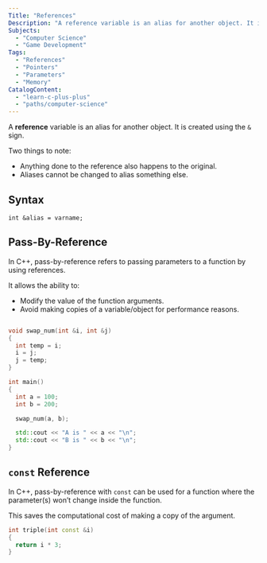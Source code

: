 ```yaml
---
Title: "References"
Description: "A reference variable is an alias for another object. It is created using the & sign. Two things to note: Anything done to the reference also happens to the original and aliases cannot be changed to alias something else."
Subjects:
  - "Computer Science"
  - "Game Development"
Tags:
  - "References"
  - "Pointers"
  - "Parameters"
  - "Memory"
CatalogContent:
  - "learn-c-plus-plus"
  - "paths/computer-science"
---
```


A **reference** variable is an alias for another object. It is created using the `&` sign.

Two things to note:

- Anything done to the reference also happens to the original.
- Aliases cannot be changed to alias something else.

## Syntax

```pseudo
int &alias = varname;
```

## Pass-By-Reference

In C++, pass-by-reference refers to passing parameters to a function by using references.

It allows the ability to:

- Modify the value of the function arguments.
- Avoid making copies of a variable/object for performance reasons.

```cpp

void swap_num(int &i, int &j)
{
  int temp = i;
  i = j;
  j = temp;
}

int main()
{
  int a = 100;
  int b = 200;

  swap_num(a, b);

  std::cout << "A is " << a << "\n";
  std::cout << "B is " << b << "\n";
}
```

## `const` Reference

In C++, pass-by-reference with `const` can be used for a function where the parameter(s) won’t change inside the function.

This saves the computational cost of making a copy of the argument.

```cpp
int triple(int const &i)
{
  return i * 3;
}
```
